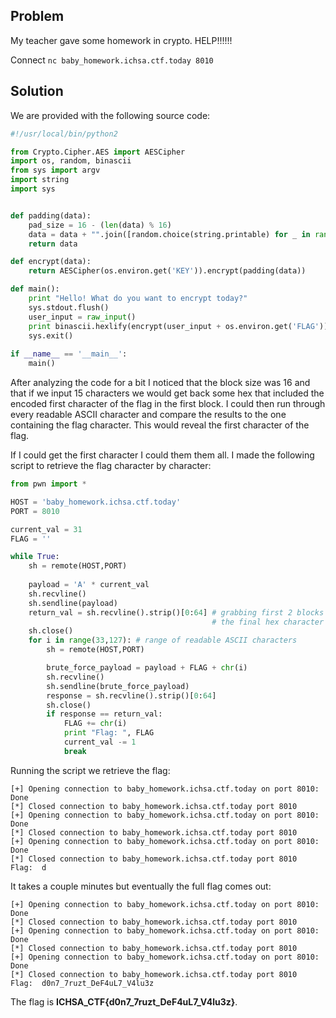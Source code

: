 ## Problem ##
My teacher gave some homework in crypto. HELP!!!!!!

Connect `nc baby_homework.ichsa.ctf.today 8010`

## Solution ##

We are provided with the following source code:

```py
#!/usr/local/bin/python2

from Crypto.Cipher.AES import AESCipher
import os, random, binascii
from sys import argv
import string
import sys


def padding(data):
    pad_size = 16 - (len(data) % 16)
    data = data + "".join([random.choice(string.printable) for _ in range(pad_size)])
    return data

def encrypt(data):
    return AESCipher(os.environ.get('KEY')).encrypt(padding(data))

def main():
	print "Hello! What do you want to encrypt today?"
	sys.stdout.flush()
	user_input = raw_input()
	print binascii.hexlify(encrypt(user_input + os.environ.get('FLAG')))
	sys.exit()
	
if __name__ == '__main__':
	main()
  ```
  
After analyzing the code for a bit I noticed that the block size was 16 and that if we input 15 characters we would get back some hex that included the encoded first character of the flag in the first block. I could then run through every readable ASCII character and compare the results to the one containing the flag character. This would reveal the first character of the flag.

If I could get the first character I could them them all. I made the following script to retrieve the flag character by character:
  
```py
from pwn import *

HOST = 'baby_homework.ichsa.ctf.today'
PORT = 8010

current_val = 31
FLAG = ''

while True:
    sh = remote(HOST,PORT)
    
    payload = 'A' * current_val 
    sh.recvline()
    sh.sendline(payload)
    return_val = sh.recvline().strip()[0:64] # grabbing first 2 blocks worth of hexadecimal
                                             # the final hex character is the next letter of the flag
    sh.close()
    for i in range(33,127): # range of readable ASCII characters
        sh = remote(HOST,PORT)

        brute_force_payload = payload + FLAG + chr(i)
        sh.recvline()
        sh.sendline(brute_force_payload)
        response = sh.recvline().strip()[0:64]
        sh.close()
        if response == return_val:
            FLAG += chr(i)
            print "Flag: ", FLAG
            current_val -= 1
            break
```

Running the script we retrieve the flag:

```console
[+] Opening connection to baby_homework.ichsa.ctf.today on port 8010: Done
[*] Closed connection to baby_homework.ichsa.ctf.today port 8010
[+] Opening connection to baby_homework.ichsa.ctf.today on port 8010: Done
[*] Closed connection to baby_homework.ichsa.ctf.today port 8010
[+] Opening connection to baby_homework.ichsa.ctf.today on port 8010: Done
[*] Closed connection to baby_homework.ichsa.ctf.today port 8010
Flag:  d
```

It takes a couple minutes but eventually the full flag comes out:

```console
[+] Opening connection to baby_homework.ichsa.ctf.today on port 8010: Done
[*] Closed connection to baby_homework.ichsa.ctf.today port 8010
[+] Opening connection to baby_homework.ichsa.ctf.today on port 8010: Done
[*] Closed connection to baby_homework.ichsa.ctf.today port 8010
[+] Opening connection to baby_homework.ichsa.ctf.today on port 8010: Done
[*] Closed connection to baby_homework.ichsa.ctf.today port 8010
Flag:  d0n7_7ruzt_DeF4uL7_V4lu3z
```

The flag is **ICHSA_CTF{d0n7_7ruzt_DeF4uL7_V4lu3z}**.
